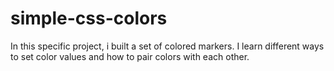 # simple-css-colors
In this specific project, i built a set of colored markers. I learn different ways to set color values and how to pair colors with each other. 
